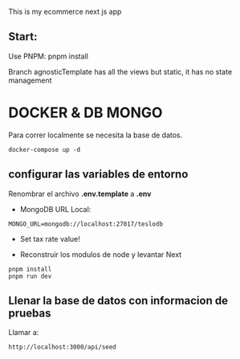 This is my ecommerce next js app

## Start:

Use PNPM: pnpm install

Branch agnosticTemplate has all the views but static, it has no state management

# DOCKER & DB MONGO

Para correr localmente se necesita la base de datos.

```
docker-compose up -d
```

<!-- -d significa __detached__ -->

## configurar las variables de entorno

Renombrar el archivo **.env.template** a **.env**

- MongoDB URL Local:

```
MONGO_URL=mongodb://localhost:27017/teslodb
```

- Set tax rate value!

- Reconstruir los modulos de node y levantar Next

```
pnpm install
pnpm run dev
```

## Llenar la base de datos con informacion de pruebas

Llamar a:

```
http://localhost:3000/api/seed
```

<!-- TESTING DEPLOYMENTS TO VERCEL WITH MONGODB DATABASE -->

